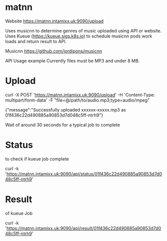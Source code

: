# matnn

Website https://matnn.intamixx.uk:9090/upload

Uses musicnn to determine genres of music uploaded using API or website.
Uses Kueue (https://kueue.sigs.k8s.io) to schedule musicnn pods work loads and return result to API.

Musicnn
https://github.com/jordipons/musicnn

API Usage example
Currently files must be MP3 and under 8 MB.

# Upload
curl -X POST 'https://matnn.intamixx.uk:9090/upload' -H 'Content-Type: multipart/form-data' -F "file=@/path/to/audio.mp3;type=audio/mpeg"

{"message":"Successfully uploaded xxxxxx-xxxxx.mp3 as 01f436c22d490885a90853d7d048c5ff-ntrh9"}

Wait of around 30 seconds for a typical job to complete

# Status
to check if kueue job complete

curl -k 'https://matnn.intamixx.uk:9090/api/status/01f436c22d490885a90853d7d048c5ff-ntrh9' 

# Result
of kueue Job

curl -k 'https://matnn.intamixx.uk:9090/api/result/01f436c22d490885a90853d7d048c5ff-ntrh9'

